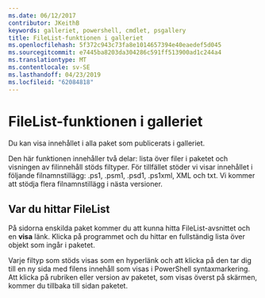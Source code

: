 ```yaml
---
ms.date: 06/12/2017
contributor: JKeithB
keywords: galleriet, powershell, cmdlet, psgallery
title: FileList-funktionen i galleriet
ms.openlocfilehash: 5f372c943c73fa8e1014657394e40eaedef5d045
ms.sourcegitcommit: e7445ba8203da304286c591ff513900ad1c244a4
ms.translationtype: MT
ms.contentlocale: sv-SE
ms.lasthandoff: 04/23/2019
ms.locfileid: "62084818"
---
```

# <a name="filelist-feature-in-the-gallery"></a>FileList-funktionen i galleriet

Du kan visa innehållet i alla paket som publicerats i galleriet.

Den här funktionen innehåller två delar: lista över filer i paketet och visningen av filinnehåll stöds filtyper. För tillfället stöder vi visar innehållet i följande filnamnstillägg: .ps1, .psm1, .psd1, .ps1xml, XML och txt. Vi kommer att stödja flera filnamnstillägg i nästa versioner.

## <a name="where-to-find-filelist"></a>Var du hittar FileList

På sidorna enskilda paket kommer du att kunna hitta FileList-avsnittet och en **visa** länk. Klicka på programmet och du hittar en fullständig lista över objekt som ingår i paketet.

Varje filtyp som stöds visas som en hyperlänk och att klicka på den tar dig till en ny sida med filens innehåll som visas i PowerShell syntaxmarkering. Att klicka på rubriken eller version av paketet, som visas överst på skärmen, kommer du tillbaka till sidan paketet.

